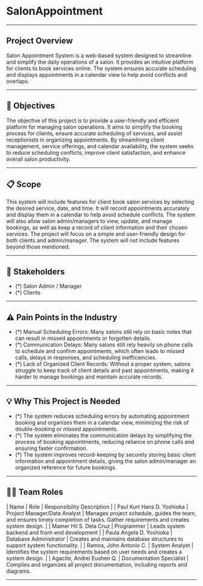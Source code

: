 # SalonAppointment

---

## Project Overview
Salon Appointment System is a web-based system designed to streamline and simplify the daily operations of a salon. It provides an intuitive platform for clients to book services online. The system ensures accurate scheduling and displays appointments in a calendar view to help avoid conflicts and overlaps. 

---

## 🎯 Objectives
The objective of this project is to provide a user-friendly and efficient platform for managing salon operations. It aims to simplify the booking process for clients, ensure accurate scheduling of services, and assist receptionists in organizing appointments. By streamlining client management, service offerings, and calendar availability, the system seeks to reduce scheduling conflicts, improve client satisfaction, and enhance overall salon productivity.

---

## 📋 Scope
This system will include features for client book salon services by selecting the desired service, date, and time. It will record appointments accurately and display them in a calendar to help avoid schedule conflicts. The system will also allow salon admin/managers to view, update, and manage bookings, as well as keep a record of client information and their chosen services. The project will focus on a simple and user-friendly design for both clients and admin/manager. The system will not include features beyond those mentioned.

---

## 👥 Stakeholders
  - (*) Salon Admin / Manager
  - (*) Clients

---

## ⚠️ Pain Points in the Industry
  - (*) Manual Scheduling Errors: Many salons still rely on basic notes that can result in missed appointments or forgotten details.
  - (*) Communication Delays: Many salons still rely heavily on phone calls to schedule and confirm appointments, which often leads to missed calls, delays in responses, and scheduling inefficiencies.
  - (*) Lack of Organized Client Records: Without a proper system, salons struggle to keep track of client details and past appointments, making it harder to manage bookings and maintain accurate records.

--- 

## 💡 Why This Project is Needed
  - (*) The system reduces scheduling errors by automating appointment booking and organizes them in a calendar view, minimizing the risk of double-booking or missed appointments.
  - (*) The system eliminates the communication delays by simplifying the process of booking appointments, reducing reliance on phone calls and ensuring faster confirmation.
  - (*) The system improves record-keeping by securely storing basic client information and appointment details, giving the salon admin/manager an organized reference for future bookings.

--- 

## 👨‍💻 Team Roles
| Name | Role | Responsibility Description |
| Paul Kurt Hans D. Yoshioka | Project Manager/Data Analyst | Manages project schedule, guides the team, and ensures timely completion of tasks. Gather requirements and creates system design. |
| Mamer Hil S. Dela Cruz | Programmer | Leads system backend and front-end development |
| Paula Angela D. Yoshioka | Database Administrator | Creates and maintains database structures to support system functionality. |
| Ramos, John Antonio C. | System Analyst | Identifies the system requirements based on user needs and creates a system design. |
| Agacite, Andrei Eushen Q. | Documentation Specialist | Compiles and organizes all project documentation, including reports and diagrams.

---

